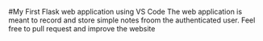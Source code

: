 #My First Flask web application using VS Code
The web application is meant to record and store simple notes froom the authenticated user.
Feel free to pull request and improve the website
